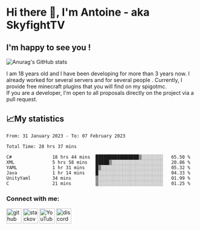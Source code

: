 # Hi there 👋, I'm Antoine - aka SkyfightTV
## I'm happy to see you !
![Anurag's GitHub stats](https://github-readme-stats.vercel.app/api?username=SKyfightTV&show_icons=true&theme=dark&count_private=true&)

I am 18 years old and I have been developing for more than 3 years now. I already worked for several servers and for several people . Currently, I provide free minecraft plugins that you will find on my spigotmc.<br>
If you are a developer, I'm open to all proposals directly on the project via a pull request.

## 📈My statistics
<!--START_SECTION:waka-->

```text
From: 31 January 2023 - To: 07 February 2023

Total Time: 28 hrs 37 mins

C#               18 hrs 44 mins  ████████████████▒░░░░░░░░   65.50 %
XML              5 hrs 58 mins   █████▒░░░░░░░░░░░░░░░░░░░   20.86 %
YAML             1 hr 31 mins    █▒░░░░░░░░░░░░░░░░░░░░░░░   05.32 %
Java             1 hr 14 mins    █░░░░░░░░░░░░░░░░░░░░░░░░   04.33 %
UnityYaml        34 mins         ▒░░░░░░░░░░░░░░░░░░░░░░░░   01.99 %
C                21 mins         ▒░░░░░░░░░░░░░░░░░░░░░░░░   01.25 %
```

<!--END_SECTION:waka-->

### Connect with me:

[<img src='https://cdn.jsdelivr.net/npm/simple-icons@3.0.1/icons/github.svg' alt='github' height='40'>](https://github.com/SkyfightTV)  [<img src='https://cdn.jsdelivr.net/npm/simple-icons@3.0.1/icons/stackoverflow.svg' alt='stackoverflow' height='40'>](https://stackoverflow.com/users/16952856)  [<img src='https://cdn.jsdelivr.net/npm/simple-icons@3.0.1/icons/youtube.svg' alt='YouTube' height='40'>](https://www.youtube.com/channel/UCjzzQNjlBr-AZ5j1A8lMMKw)  [<img src='https://cdn.jsdelivr.net/npm/simple-icons@3.0.1/icons/discord.svg' alt='discord' height='40'>](https://discord.gg/u8yzVac)  
